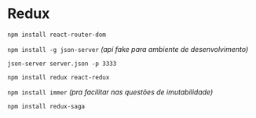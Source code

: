 # Redux

`npm install react-router-dom`

`npm install -g json-server` *(api fake para ambiente de desenvolvimento)*

`json-server server.json -p 3333`

`npm install redux react-redux`

`npm install immer` *(pra facilitar nas questões de imutabilidade)*

`npm install redux-saga`
